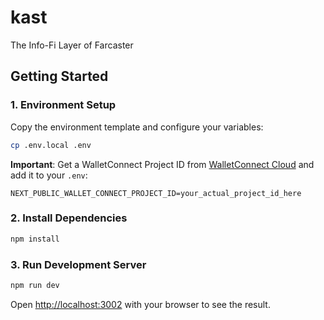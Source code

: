 # kast
The Info-Fi Layer of Farcaster

## Getting Started

### 1. Environment Setup

Copy the environment template and configure your variables:

```bash
cp .env.local .env
```

**Important**: Get a WalletConnect Project ID from [WalletConnect Cloud](https://cloud.walletconnect.com/) and add it to your `.env`:

```
NEXT_PUBLIC_WALLET_CONNECT_PROJECT_ID=your_actual_project_id_here
```

### 2. Install Dependencies

```bash
npm install
```

### 3. Run Development Server

```bash
npm run dev
```

Open [http://localhost:3002](http://localhost:3002) with your browser to see the result.
